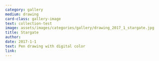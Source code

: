 ```yaml
---
category: gallery
medium: drawing
card-class: gallery-image
text: collection-test
image: assets/images/categories/gallery/drawing_2017_1_stargate.jpg
title: Stargate
author:
date: 2017-1-1
text: Pen drawing with digital color
link:
---
```

